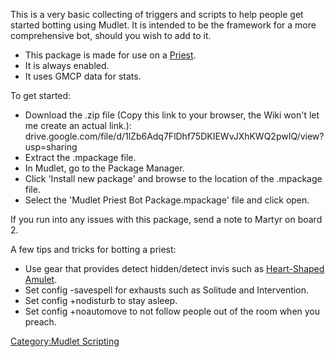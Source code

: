 This is a very basic collecting of triggers and scripts to help people
get started botting using Mudlet. It is intended to be the framework for
a more comprehensive bot, should you wish to add to it.

-   This package is made for use on a
    [Priest](:Category:_Priests.md "wikilink").
-   It is always enabled.
-   It uses GMCP data for stats.

To get started:

-   Download the .zip file (Copy this link to your browser, the Wiki
    won't let me create an actual link.):
    drive.google.com/file/d/1lZb6Adq7FlDhf75DKIEWvJXhKWQ2pwIQ/view?usp=sharing
-   Extract the .mpackage file.
-   In Mudlet, go to the Package Manager.
-   Click 'Install new package' and browse to the location of the
    .mpackage file.
-   Select the 'Mudlet Priest Bot Package.mpackage' file and click open.

If you run into any issues with this package, send a note to Martyr on
board 2.

A few tips and tricks for botting a priest:

-   Use gear that provides detect hidden/detect invis such as
    [Heart-Shaped Amulet](Heart-Shaped_Amulet "wikilink").
-   Set config -savespell for exhausts such as Solitude and
    Intervention.
-   Set config +nodisturb to stay asleep.
-   Set config +noautomove to not follow people out of the room when you
    preach.

[Category:Mudlet Scripting](Category:Mudlet_Scripting "wikilink")
